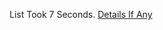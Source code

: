 List Took 7 Seconds.
[Details If Any](https://github.com/deathbybandaid/piholeparser/blob/master/RecentRunLogs/parsingscripts/UniversiteToulouseAdult.md)

